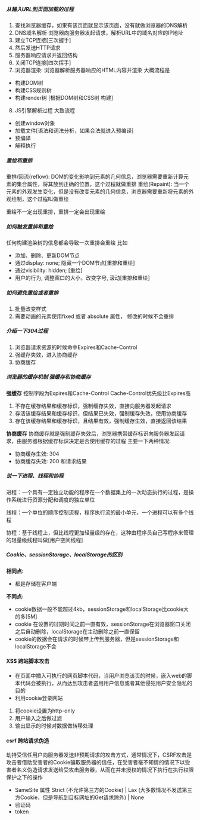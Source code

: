 ##### 从输入URL到页面加载的过程

1. 查找浏览器缓存，如果有该页面就显示该页面，没有就做浏览器的DNS解析
2. DNS域名解析 浏览器向服务器发起请求，解析URL中的域名对应的IP地址
3. 建立TCP连接[三次握手]
4. 然后发送HTTP请求
5. 服务器响应请求并返回结构
6. 关闭TCP连接[四次挥手]
7. 浏览器渲染: 浏览器解析服务器响应的HTML内容并渲染 大概流程是

  - 构建DOM树
  - 构建CSS规则树
  - 构建render树 [根据DOM树和CSS树 构建]

8. JS引擎解析过程 大致流程

- 创建window对象
- 加载文件[语法和词法分析，如果合法就进入预编译]
- 预编译
- 解释执行

##### 重绘和重排

重排/回流(reflow): DOM的变化影响到元素的几何信息，浏览器需要重新计算元素的集合属性，将其放到正确的位置，这个过程就做重排
重绘(Repaint): 当一个元素的外观发生变化，但是没有改变元素的几何信息，浏览器需要重新将元素的外观绘制，这个过程叫做重绘

重绘不一定出现重排，重排一定会出现重绘

##### 如何触发重排和重绘

任何构建渲染树的信息都会导致一次重排会重绘
比如

- 添加、删除、更新DOM节点
- 通过display: none; 隐藏一个DOM节点[重排和重绘]
- 通过visibility: hidden; [重绘]
- 用户的行为, 调整窗口的大小，改变字号, 滚动[重排和重绘]

##### 如何避免重绘或者重排

1. 批量改变样式
2. 需要动画的元素使用fixed 或者 absolute 属性， 修改的时候不会重排

##### 介绍一下304过程

1. 浏览器请求资源的时候命中Expires和Cache-Control
2. 强缓存失效，进入协商缓存
3. 协商缓存

##### 浏览器的缓存机制 强缓存和协商缓存

**强缓存**
控制字段为Expires和Cache-Control Cache-Control优先级比Expires高

1. 不存在缓存结果和缓存标识，强制缓存失效，直接向服务器发起请求
2. 存活该缓存结果和缓存标识，但结果已失效，强制缓存失效，使用协商缓存
3. 存在该缓存结果和缓存标识，且结果有效，强制缓存生效，直接返回该结果

**协商缓存**
协商缓存就是强制缓存失效后，浏览器携带缓存标识向服务器发起请求，由服务器根据缓存标识决定是否使用缓存的过程
主要一下两种情况:

- 协商缓存生效: 304
- 协商缓存失效: 200 和请求结果

##### 说一下进程、线程和协程

进程：一个具有一定独立功能的程序在一个数据集上的一次动态执行的过程，是操作系统进行资源分配和调度的独立单位

线程：一个单位的顺序控制流程，程序执行流的最小单元，一个进程可以有多个线程

协程：基于线程上，但比线程更加轻量级的存在，这种由程序员自己写程序来管理的轻量级线程叫做[用户空间线程]

##### Cookie、sessionStorage、localStorage的区别

**相同点:**

- 都是存储在客户端

**不同点:**

- cookie数据一般不能超过4kb，sessionStorage和localStorage比cookie大的多[5M]
- cookie 在设置的过期时间之前一直有效，sessionStorage在浏览器窗口关闭之后自动删除，localStorage在主动删除之前一直保留
- cookie的数据会在请求的时候带上传到服务器，但是sessionStorage和localStorage不会

#### XSS 跨站脚本攻击

- 在页面中插入可执行的网页脚本代码，当用户浏览该页的时候，嵌入web的脚本代码会被执行，从而达到攻击者盗用用户信息或者其他侵犯用户安全隐私的目的
- 利用cookie登录网站

1. 将cookie设置为http-only
2. 用户输入之后做过滤
3. 输出显示的时候对数据做转移处理

#### csrf 跨站请求伪造

劫持受信任用户向服务器发送非预期请求的攻击方式，通常情况下，CSRF攻击是攻击者借助受害者的Cookie骗取服务器的信任，在受害者毫不知情的情况下以受害者名义伪造请求发送给受攻击服务器，从而在并未授权的情况下执行在执行权限保护之下的操作

- SameSite 属性 Strict (不允许第三方的Cookie) | Lax (大多数情况不发送第三方Cookie，但是导航到目标网址的Get请求除外) | None
- 验证码
- token

